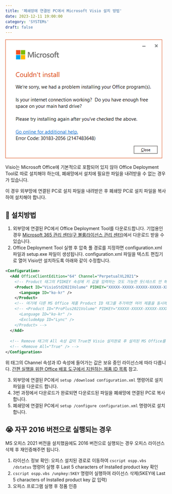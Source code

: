 ```yaml
---
title: '폐쇄망에 연결된 PC에서 Microsoft Visio 설치 방법'
date: 2023-12-11 19:00:00
category: 'SYSTEMs'
draft: false
---
```


![폐쇄망 PC에서 Visio 설치 오류](./images/Error_VisioSetup.png)

Visio는 Microsoft Office에 기본적으로 포함되어 있지 않아 Office Deployment Tool로 따로 설치해야 하는데, 폐쇄망에서 설치에 필요한 파일을 내려받을 수 없는 경우가 있습니다.

이 경우 외부망에 연결된 PC로 설치 파일을 내려받은 후 폐쇄망 PC로 설치 파일을 복사하여 설치해야 합니다.


## 🤔 설치방법

1. 외부망에 연결된 PC에서 Office Deployment Tool를 다운로드합니다. 기업용인 경우 [Microsoft 365 관리 센터(구 볼륨라이선스 관리 센터)](https://admin.microsoft.com)에서 다운로드 받을 수 있습니다.
2. Office Deployment Tool 실행 후 압축 풀 경로를 지정하면 configuration.xml 파일과 setup.exe 파일이 생성됩니다. configuration.xml 파일을 텍스트 편집기로 열어 Visio만 설치하도록 아래와 같이 수정합니다.

```xml
<Configuration>
  <Add OfficeClientEdition="64" Channel="PerpetualVL2021">
    <!-- Product 태그의 PIDKEY 속성에 키 값을 입력하는 것도 가능한 듯(테스트 안 해봄...) -->
    <Product ID="VisioStd2021Volume" PIDKEY="XXXXX-XXXXX-XXXXX-XXXXX-XXXXX">
      <Language ID="ko-kr" />
    </Product>
    <!-- 여기에 다른 MS Office 제품 Product ID 태그를 추가하면 여러 제품을 동시에 설치할 수 있는 듯(테스트 안 해봄...)-->
    <!-- <Product ID="ProPlus2021Volume" PIDKEY="XXXXX-XXXXX-XXXXX-XXXXX-XXXXX">
      <Language ID="ko-kr" />
      <ExcludeApp ID="Lync" />
    </Product> -->
  </Add>

  <!-- Remove 태그의 All 속성 값이 True면 Visio 설치완료 후 설치된 MS Office를 모두 삭제하므로 주석 처리-->
  <!-- <Remove All="True" /> -->
</Configuration>
```

위 태그의 Channel 속성과 ID 속성에 들어가는 값은 보유 중인 라이선스에 따라 다릅니다. [간편 실행을 위한 Office 배포 도구에서 지원하는 제품 ID 목록](https://learn.microsoft.com/ko-kr/microsoft-365/troubleshoot/installation/product-ids-supported-office-deployment-click-to-run) 참고.

3. 외부망에 연결된 PC에서 `setup /download configuration.xml` 명령어로 설치파일을 다운로드 합니다.
4. 3번 과정에서 다운로드가 완료되면 다운로드된 파일을 폐쇄망에 연결된 PC로 복사합니다.
5. 폐쇄망에 연결된 PC에서 `setup /configure configuration.xml` 명령어로 설치합니다.


## 😭 자꾸 2016 버전으로 실행되는 경우

MS 오피스 2021 버전을 설치했음에도 2016 버전으로 실행되는 경우 오피스 라이선스 삭제 후 재인증해주면 됩니다.

1. 라이선스 정보 확인: 오피스 설치된 경로로 이동하여 `cscript ospp.vbs /dstatus` 명령어 실행 후 Last 5 characters of Installed product key 확인
2. `cscript ospp.vbs /unpkey:5KEY` 명령어 실행하여 라이선스 삭제(5KEY에 Last 5 characters of Installed product key 값 입력)
3. 오피스 프로그램 실행 후 정품 인증